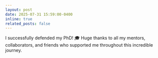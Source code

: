 ```yaml
---
layout: post
date: 2025-07-31 15:59:00-0400
inline: true
related_posts: false
---
```


I successfully defended my PhD! :mortar_board: Huge thanks to all my mentors, collaborators, and friends who supported me throughout this incredible journey.